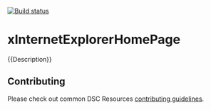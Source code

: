 [![Build status](https://ci.appveyor.com/api/projects/status/2f73cnimuofa6v20/branch/master?svg=true)](https://ci.appveyor.com/project/PowerShell/xinternetexplorerhomepage/branch/master)

# xInternetExplorerHomePage

{{Description}}

## Contributing
Please check out common DSC Resources [contributing guidelines](https://github.com/PowerShell/DscResource.Kit/blob/master/CONTRIBUTING.md).
